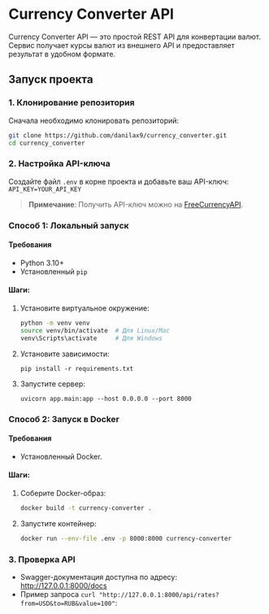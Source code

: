 # Currency Converter API

Currency Converter API — это простой REST API для конвертации валют. Сервис получает курсы валют из внешнего API и предоставляет результат в удобном формате.

## Запуск проекта

### 1. Клонирование репозитория
Сначала необходимо клонировать репозиторий:
```bash
git clone https://github.com/danilax9/currency_converter.git
cd currency_converter
```

### 2. Настройка API-ключа
Создайте файл `.env` в корне проекта и добавьте ваш API-ключ:
`API_KEY=YOUR_API_KEY`

> **Примечание**: Получить API-ключ можно на [FreeCurrencyAPI](https://freecurrencyapi.com/).


### Способ 1: Локальный запуск

#### Требования
- Python 3.10+
- Установленный `pip`

#### Шаги:
1. Установите виртуальное окружение:
   ```bash
   python -m venv venv
   source venv/bin/activate  # Для Linux/Mac
   venv\Scripts\activate     # Для Windows
   ```    
2. Установите зависимости:
    ```
    pip install -r requirements.txt
    ```
3. Запустите сервер:
    ```
    uvicorn app.main:app --host 0.0.0.0 --port 8000
    ```

### Способ 2: Запуск в Docker

#### Требования
- Установленный Docker.

#### Шаги:
1. Соберите Docker-образ:
   ```bash
   docker build -t currency-converter .
   ```
2. Запустите контейнер:
    ```bash
   docker run --env-file .env -p 8000:8000 currency-converter
   ```

### 3. Проверка API
- Swagger-документация доступна по адресу: http://127.0.0.1:8000/docs
- Пример запроса `curl "http://127.0.0.1:8000/api/rates?from=USD&to=RUB&value=100"`:


